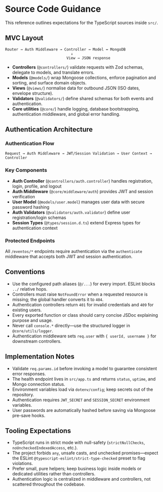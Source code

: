 # Source Code Guidance

This reference outlines expectations for the TypeScript sources inside `src/`.

## MVC Layout

```
Router → Auth Middleware → Controller → Model ↔ MongoDB
                              ↓
                            View → JSON response
```

- **Controllers** (`@controllers/`) validate requests with Zod schemas, delegate to models, and translate errors.
- **Models** (`@models/`) wrap Mongoose collections, enforce pagination and sorting, and surface domain objects.
- **Views** (`@views/`) normalise data for outbound JSON (ISO dates, envelope structure).
- **Validators** (`@validators/`) define shared schemas for both events and authentication.
- **Core utilities** (`@core/`) handle logging, database bootstrapping, authentication middleware, and global error handling.

## Authentication Architecture

### Authentication Flow

```
Request → Auth Middleware → JWT/Session Validation → User Context → Controller
```

### Key Components

- **Auth Controller** (`@controllers/auth.controller`) handles registration, login, profile, and logout
- **Auth Middleware** (`@core/middleware/auth`) provides JWT and session verification
- **User Model** (`@models/user.model`) manages user data with secure password hashing
- **Auth Validators** (`@validators/auth.validator`) define user registration/login schemas
- **Session Types** (`@types/session.d.ts`) extend Express types for authentication context

### Protected Endpoints

All `/eventos/*` endpoints require authentication via the `authenticate` middleware that accepts both JWT and session authentication.

## Conventions

- Use the configured path aliases (`@/...`) for every import. ESLint blocks `../` relative hops.
- Controllers must raise `NotFoundError` when a requested resource is missing; the global handler converts it to `404`.
- Authentication controllers return `401` for invalid credentials and `409` for existing users.
- Every exported function or class should carry concise JSDoc explaining purpose and usage.
- Never call `console.*` directly—use the structured logger in `@core/utils/logger`.
- Authentication middleware sets `req.user` with `{ userId, username }` for downstream controllers.


## Implementation Notes

- Validate `req.params.id` before invoking a model to guarantee consistent error responses.
- The health endpoint lives in `src/app.ts` and returns `status`, `uptime`, and Mongo connection status.
- Environment variables load via `dotenv/config`; keep secrets out of the repository.
- Authentication requires `JWT_SECRET` and `SESSION_SECRET` environment variables.
- User passwords are automatically hashed before saving via Mongoose pre-save hooks.

## Tooling Expectations

- TypeScript runs in strict mode with null-safety (`strictNullChecks`, `noUncheckedIndexedAccess`, etc.).
- The project forbids `any`, unsafe casts, and unchecked promises—expect the ESLint `@typescript-eslint/strict-type-checked` preset to flag violations.
- Prefer small, pure helpers; keep business logic inside models or dedicated utilities rather than controllers.
- Authentication logic is centralized in middleware and controllers, not scattered throughout the codebase.
